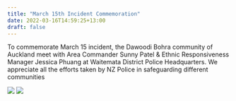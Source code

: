 ```yaml
---
title: "March 15th Incident Commemoration"
date: 2022-03-16T14:59:25+13:00
draft: false
---
```


To commemorate March 15 incident, the Dawoodi Bohra community of Auckland meet with Area Commander Sunny Patel & Ethnic Responsiveness Manager Jessica Phuang at Waitemata District Police Headquarters. We appreciate all the efforts taken by NZ Police in safeguarding different communities

![](/images/15th-march-1.jpeg)
![](/images/15th-march-2.jpeg)
>
 
